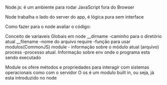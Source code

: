 Node.js: é um ambiente para rodar JavaScript fora do Browser 

Node trabalha o lado do server do app, é lógica pura sem interface

Como fazer para o node avaliar o código:

Conceito de variaveis Globais em node
__dirname -caminho para o diretório atual
__filename -nome do arquivo
require -função para usar modulos(CommonJS)
module - informação sobre o módulo atual (arquivo)
process -processo atual. Informação sobre env onde o programa esta sendo executado


Module os ofere métodos e propriedades para interagir com sistemas operacionais como com o servidor
O os é um modulo built in, ou seja, já esta introduzido no node